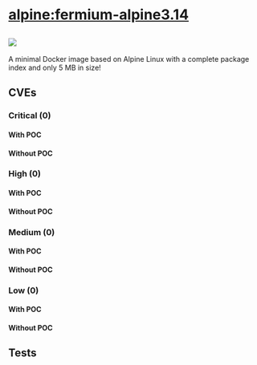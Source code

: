 # [alpine:fermium-alpine3.14](https://hub.docker.com/_/alpine?tab=tags)
![](https://img.shields.io/static/v1?label=tag&message=fermium-alpine3.14&color=blue)
---
<p>
A minimal Docker image based on Alpine Linux with a complete package index and only 5 MB in size!
</p>

## CVEs
### Critical (0)
#### With POC

#### Without POC


### High (0)
#### With POC

#### Without POC


### Medium (0)
#### With POC

#### Without POC


### Low (0)
#### With POC

#### Without POC


## Tests
